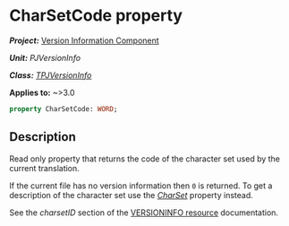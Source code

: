 # CharSetCode property

***Project:*** [Version Information Component](../API.md)

***Unit:*** _PJVersionInfo_

***Class:*** [_TPJVersionInfo_](./TPJVersionInfo.md)

**Applies to:** ~>3.0

```pascal
property CharSetCode: WORD;
```

## Description

Read only property that returns the code of the character set used by the current translation.

If the current file has no version information then `0` is returned. To get a description of the character set use the [_CharSet_](./TPJVersionInfo-CharSet.md) property instead.

See the _charsetID_ section of the [VERSIONINFO resource](https://learn.microsoft.com/en-gb/windows/win32/menurc/versioninfo-resource) documentation.
